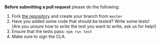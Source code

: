 **Before submitting a pull request** please do the following:

1. Fork [the repository](https://github.com/tinymce/tinymce-react) and create your branch from `master`
2. Have you added some code that should be tested? Write some tests! (Are you unsure how to write the test you want to write, ask us for help!)
3. Ensure that the tests pass: `npm run test`
4. Make sure to sign the CLA.
